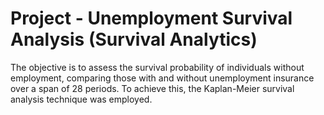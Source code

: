 # Project - Unemployment Survival Analysis (Survival Analytics)

The objective is to assess the survival probability of individuals without employment, comparing those with and without unemployment insurance over a span of 28 periods. To achieve this, the Kaplan-Meier survival analysis technique was employed.
